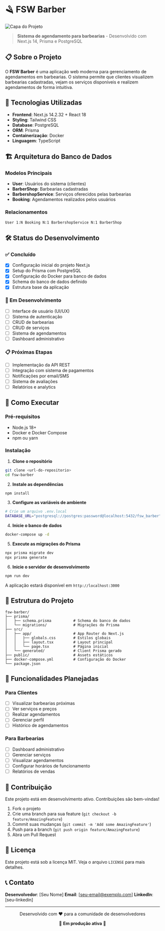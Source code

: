 # 🪒 FSW Barber

![Capa do Projeto](./public/capa-projeto.png)

> **Sistema de agendamento para barbearias** - Desenvolvido com Next.js 14, Prisma e PostgreSQL

## 📋 Sobre o Projeto

O **FSW Barber** é uma aplicação web moderna para gerenciamento de agendamentos em barbearias. O sistema permite que clientes visualizem barbearias cadastradas, vejam os serviços disponíveis e realizem agendamentos de forma intuitiva.

## 🚀 Tecnologias Utilizadas

- **Frontend**: Next.js 14.2.32 + React 18
- **Styling**: Tailwind CSS
- **Database**: PostgreSQL
- **ORM**: Prisma
- **Containerização**: Docker
- **Linguagem**: TypeScript

## 🏗️ Arquitetura do Banco de Dados

### Modelos Principais

- **User**: Usuários do sistema (clientes)
- **BarberShop**: Barbearias cadastradas
- **BarbershopService**: Serviços oferecidos pelas barbearias
- **Booking**: Agendamentos realizados pelos usuários

### Relacionamentos

```
User 1:N Booking N:1 BarbershopService N:1 BarberShop
```

## 🛠️ Status do Desenvolvimento

### ✅ Concluído

- [x] Configuração inicial do projeto Next.js
- [x] Setup do Prisma com PostgreSQL
- [x] Configuração do Docker para banco de dados
- [x] Schema do banco de dados definido
- [x] Estrutura base da aplicação

### 🔄 Em Desenvolvimento

- [ ] Interface de usuário (UI/UX)
- [ ] Sistema de autenticação
- [ ] CRUD de barbearias
- [ ] CRUD de serviços
- [ ] Sistema de agendamentos
- [ ] Dashboard administrativo

### 📋 Próximas Etapas

- [ ] Implementação da API REST
- [ ] Integração com sistema de pagamentos
- [ ] Notificações por email/SMS
- [ ] Sistema de avaliações
- [ ] Relatórios e analytics

## 🚀 Como Executar

### Pré-requisitos

- Node.js 18+
- Docker e Docker Compose
- npm ou yarn

### Instalação

1. **Clone o repositório**

```bash
git clone <url-do-repositorio>
cd fsw-barber
```

2. **Instale as dependências**

```bash
npm install
```

3. **Configure as variáveis de ambiente**

```bash
# Crie um arquivo .env.local
DATABASE_URL="postgresql://postgres:password@localhost:5432/fsw_barber"
```

4. **Inicie o banco de dados**

```bash
docker-compose up -d
```

5. **Execute as migrações do Prisma**

```bash
npx prisma migrate dev
npx prisma generate
```

6. **Inicie o servidor de desenvolvimento**

```bash
npm run dev
```

A aplicação estará disponível em `http://localhost:3000`

## 📁 Estrutura do Projeto

```
fsw-barber/
├── prisma/
│   ├── schema.prisma          # Schema do banco de dados
│   └── migrations/            # Migrações do Prisma
├── src/
│   ├── app/                   # App Router do Next.js
│   │   ├── globals.css        # Estilos globais
│   │   ├── layout.tsx         # Layout principal
│   │   └── page.tsx           # Página inicial
│   └── generated/             # Client Prisma gerado
├── public/                    # Assets estáticos
├── docker-compose.yml         # Configuração do Docker
└── package.json
```

## 🎯 Funcionalidades Planejadas

### Para Clientes

- [ ] Visualizar barbearias próximas
- [ ] Ver serviços e preços
- [ ] Realizar agendamentos
- [ ] Gerenciar perfil
- [ ] Histórico de agendamentos

### Para Barbearias

- [ ] Dashboard administrativo
- [ ] Gerenciar serviços
- [ ] Visualizar agendamentos
- [ ] Configurar horários de funcionamento
- [ ] Relatórios de vendas

## 🤝 Contribuição

Este projeto está em desenvolvimento ativo. Contribuições são bem-vindas!

1. Fork o projeto
2. Crie uma branch para sua feature (`git checkout -b feature/AmazingFeature`)
3. Commit suas mudanças (`git commit -m 'Add some AmazingFeature'`)
4. Push para a branch (`git push origin feature/AmazingFeature`)
5. Abra um Pull Request

## 📄 Licença

Este projeto está sob a licença MIT. Veja o arquivo `LICENSE` para mais detalhes.

## 📞 Contato

**Desenvolvedor**: [Seu Nome]
**Email**: [seu-email@exemplo.com]
**LinkedIn**: [seu-linkedin]

---

<div align="center">
  <p>Desenvolvido com ❤️ para a comunidade de desenvolvedores</p>
  <p>🚀 <strong>Em produção ativa</strong> 🚀</p>
</div>
